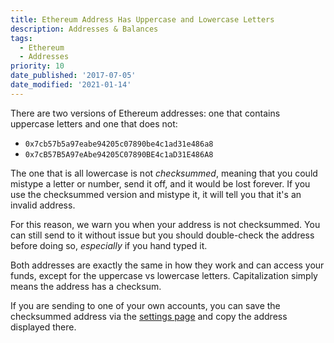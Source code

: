 ```yaml
---
title: Ethereum Address Has Uppercase and Lowercase Letters
description: Addresses & Balances
tags:
  - Ethereum
  - Addresses
priority: 10
date_published: '2017-07-05'
date_modified: '2021-01-14'
---
```


There are two versions of Ethereum addresses: one that contains uppercase letters and one that does not:

- `0x7cb57b5a97eabe94205c07890be4c1ad31e486a8`
- `0x7cB57B5A97eAbe94205C07890BE4c1aD31E486A8`

The one that is all lowercase is not _checksummed_, meaning that you could mistype a letter or number, send it off, and it would be lost forever. If you use the checksummed version and mistype it, it will tell you that it's an invalid address.

For this reason, we warn you when your address is not checksummed. You can still send to it without issue but you should double-check the address before doing so, _especially_ if you hand typed it.

Both addresses are exactly the same in how they work and can access your funds, except for the uppercase vs lowercase letters. Capitalization simply means the address has a checksum.

If you are sending to one of your own accounts, you can save the checksummed address via the [settings page](https://app.mycrypto.com/settings) and copy the address displayed there.
